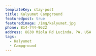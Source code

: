 ```yaml
---
templateKey: stay-post
title: Kalyumet Campground
featuredpost: true
featuredimage: /img/kalyumet.jpg
phone: 814-744-9622
address: 8630 Miola Rd Lucinda, PA, USA
tags:
  - Kalyumet
  - Campground
---
```

